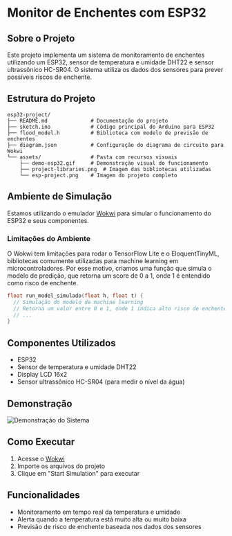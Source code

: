 # Monitor de Enchentes com ESP32

## Sobre o Projeto

Este projeto implementa um sistema de monitoramento de enchentes utilizando um ESP32, sensor de temperatura e umidade DHT22 e sensor ultrassônico HC-SR04. O sistema utiliza os dados dos sensores para prever possíveis riscos de enchente.

## Estrutura do Projeto

```
esp32-project/
├── README.md              # Documentação do projeto
├── sketch.ino             # Código principal do Arduino para ESP32
├── flood_model.h          # Biblioteca com modelo de previsão de enchentes
├── diagram.json           # Configuração do diagrama de circuito para Wokwi
└── assets/                # Pasta com recursos visuais
    ├── demo-esp32.gif     # Demonstração visual do funcionamento
    ├── project-libraries.png  # Imagem das bibliotecas utilizadas
    └── esp-project.png    # Imagem do projeto completo
```

## Ambiente de Simulação

Estamos utilizando o emulador [Wokwi](https://wokwi.com/) para simular o funcionamento do ESP32 e seus componentes.

### Limitações do Ambiente

O Wokwi tem limitações para rodar o TensorFlow Lite e o EloquentTinyML, bibliotecas comumente utilizadas para machine learning em microcontroladores. Por esse motivo, criamos uma função que simula o modelo de predição, que retorna um score de 0 a 1, onde 1 é entendido como risco de enchente.

```cpp
float run_model_simulado(float h, float t) {
  // Simulação do modelo de machine learning
  // Retorna um valor entre 0 e 1, onde 1 indica alto risco de enchente
  // ...
}
```

## Componentes Utilizados

- ESP32
- Sensor de temperatura e umidade DHT22
- Display LCD 16x2
- Sensor ultrassônico HC-SR04 (para medir o nível da água)

## Demonstração

![Demonstração do Sistema](assets/demo-esp32.gif)

## Como Executar

1. Acesse o [Wokwi](https://wokwi.com/)
2. Importe os arquivos do projeto
3. Clique em "Start Simulation" para executar

## Funcionalidades

- Monitoramento em tempo real da temperatura e umidade
- Alerta quando a temperatura está muito alta ou muito baixa
- Previsão de risco de enchente baseada nos dados dos sensores 